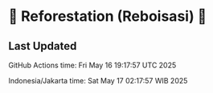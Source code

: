 
# 🌳 Reforestation (Reboisasi) 🌲

## Last Updated

GitHub Actions time: Fri May 16 19:17:57 UTC 2025

Indonesia/Jakarta time: Sat May 17 02:17:57 WIB 2025
